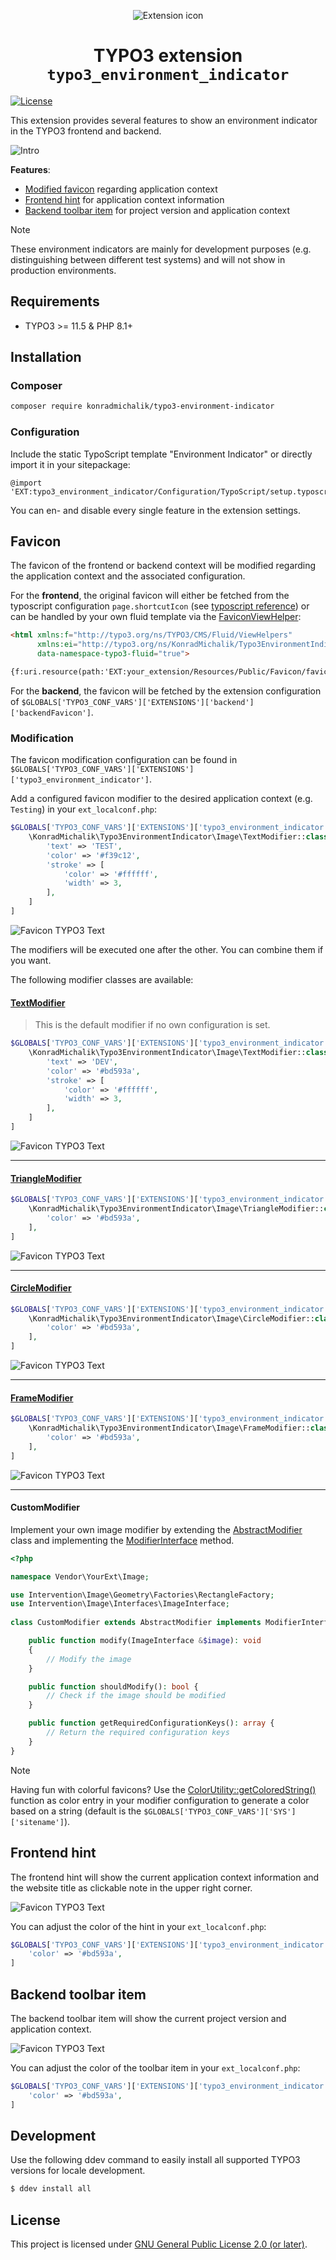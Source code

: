 <div align="center">

![Extension icon](Resources/Public/Icons/Extension.svg)

# TYPO3 extension `typo3_environment_indicator`

</div>

[![License](https://poser.pugx.org/xima/xima-typo3-content-planner/license)](LICENSE.md)

This extension provides several features to show an environment indicator in the TYPO3 frontend and backend.

![Intro](Documentation/Images/intro.png)

**Features**:
- [Modified favicon](#favicon) regarding application context
- [Frontend hint](#frontend-hint) for application context information
- [Backend toolbar item](#backend-toolbar-item) for project version and application context


> [!NOTE]  
> These environment indicators are mainly for development purposes (e.g. distinguishing between different test systems) and will not show in production environments.

## Requirements

* TYPO3 >= 11.5 & PHP 8.1+

## Installation

### Composer

```bash
composer require konradmichalik/typo3-environment-indicator
```

### Configuration

Include the static TypoScript template "Environment Indicator" or directly import it in your sitepackage:

```typoscript
@import 'EXT:typo3_environment_indicator/Configuration/TypoScript/setup.typoscript'
```

You can en- and disable every single feature in the extension settings.

## Favicon

The favicon of the frontend or backend context will be modified regarding the application context and the associated configuration.

For the **frontend**, the original favicon will either be fetched from the typoscript configuration `page.shortcutIcon` (see [typoscript reference](https://docs.typo3.org/m/typo3/reference-typoscript/main/en-us/Guide/Page/Index.html#guide-page-favicon)) or can be handled by your own fluid template via the [FaviconViewHelper](Classes/ViewHelpers/FaviconViewHelper.php):

```html
<html xmlns:f="http://typo3.org/ns/TYPO3/CMS/Fluid/ViewHelpers" 
      xmlns:ei="http://typo3.org/ns/KonradMichalik/Typo3EnvironmentIndicator/ViewHelpers" 
      data-namespace-typo3-fluid="true">

{f:uri.resource(path:'EXT:your_extension/Resources/Public/Favicon/favicon.png') -> ei:favicon()}
```

For the **backend**, the favicon will be fetched by the extension configuration of `$GLOBALS['TYPO3_CONF_VARS']['EXTENSIONS']['backend']['backendFavicon']`.

### Modification

The favicon modification configuration can be found in `$GLOBALS['TYPO3_CONF_VARS']['EXTENSIONS']['typo3_environment_indicator']`.

Add a configured favicon modifier to the desired application context (e.g. `Testing`) in your `ext_localconf.php`:

```php
$GLOBALS['TYPO3_CONF_VARS']['EXTENSIONS']['typo3_environment_indicator']['context']['Testing']['favicon'] => [
    \KonradMichalik\Typo3EnvironmentIndicator\Image\TextModifier::class => [
        'text' => 'TEST',
        'color' => '#f39c12',
        'stroke' => [
            'color' => '#ffffff',
            'width' => 3,
        ],
    ]
]
```

![Favicon TYPO3 Text](Documentation/Images/Favicons/typo3-test.png)


The modifiers will be executed one after the other. You can combine them if you want. 

The following modifier classes are available:

#### [TextModifier](Classes/Image/TextModifier.php)

> This is the default modifier if no own configuration is set.

```php
$GLOBALS['TYPO3_CONF_VARS']['EXTENSIONS']['typo3_environment_indicator']['context']['Development']['favicon'] => [
    \KonradMichalik\Typo3EnvironmentIndicator\Image\TextModifier::class => [
        'text' => 'DEV',
        'color' => '#bd593a',
        'stroke' => [
            'color' => '#ffffff',
            'width' => 3,
        ],
    ]
]
```

![Favicon TYPO3 Text](Documentation/Images/Favicons/typo3-text.png)

<hr/>

#### [TriangleModifier](Classes/Image/TriangleModifier.php)

```php
$GLOBALS['TYPO3_CONF_VARS']['EXTENSIONS']['typo3_environment_indicator']['context']['Development']['favicon'] => [
    \KonradMichalik\Typo3EnvironmentIndicator\Image\TriangleModifier::class => [
        'color' => '#bd593a',
    ],
]
```

![Favicon TYPO3 Text](Documentation/Images/Favicons/typo3-triangle.png)

<hr/>

#### [CircleModifier](Classes/Image/CircleModifier.php)

```php
$GLOBALS['TYPO3_CONF_VARS']['EXTENSIONS']['typo3_environment_indicator']['context']['Development']['favicon'] => [
    \KonradMichalik\Typo3EnvironmentIndicator\Image\CircleModifier::class => [
        'color' => '#bd593a',
    ],
]
```

![Favicon TYPO3 Text](Documentation/Images/Favicons/typo3-circle.png)

<hr/>

#### [FrameModifier](Classes/Image/FrameModifier.php)


```php
$GLOBALS['TYPO3_CONF_VARS']['EXTENSIONS']['typo3_environment_indicator']['context']['Development']['favicon'] => [
    \KonradMichalik\Typo3EnvironmentIndicator\Image\FrameModifier::class => [
        'color' => '#bd593a',
    ],
]
```

![Favicon TYPO3 Text](Documentation/Images/Favicons/typo3-frame.png)

<hr/>

#### CustomModifier

Implement your own image modifier by extending the [AbstractModifier](Classes/Image/AbstractModifier.php) class and implementing the [ModifierInterface](Classes/Image/ModifierInterface.php) method.

```php
<?php

namespace Vendor\YourExt\Image;

use Intervention\Image\Geometry\Factories\RectangleFactory;
use Intervention\Image\Interfaces\ImageInterface;
    
class CustomModifier extends AbstractModifier implements ModifierInterface {

    public function modify(ImageInterface &$image): void 
    {
        // Modify the image
    }

    public function shouldModify(): bool {
        // Check if the image should be modified
    }

    public function getRequiredConfigurationKeys(): array {
        // Return the required configuration keys
    }
}
```

> [!NOTE]  
> Having fun with colorful favicons? Use the [ColorUtility::getColoredString()](Classes/Utility/ColorUtility.php) function as color entry in your modifier configuration to generate a color based on a string (default is the `$GLOBALS['TYPO3_CONF_VARS']['SYS']['sitename']`).



## Frontend hint

The frontend hint will show the current application context information and the website title as clickable note in the upper right corner.

![Favicon TYPO3 Text](Documentation/Images/frontend-hint.png)

You can adjust the color of the hint in your `ext_localconf.php`:

```php
$GLOBALS['TYPO3_CONF_VARS']['EXTENSIONS']['typo3_environment_indicator']['context']['Development']['frontendHint'] => [
    'color' => '#bd593a',
]
```

## Backend toolbar item

The backend toolbar item will show the current project version and application context.

![Favicon TYPO3 Text](Documentation/Images/backend-toolbar-item.png)

You can adjust the color of the toolbar item in your `ext_localconf.php`:

```php
$GLOBALS['TYPO3_CONF_VARS']['EXTENSIONS']['typo3_environment_indicator']['context']['Development']['backendToolbar'] => [
    'color' => '#bd593a',
]
```

## Development

Use the following ddev command to easily install all supported TYPO3 versions for locale development.

```bash
$ ddev install all
```

## License

This project is licensed
under [GNU General Public License 2.0 (or later)](LICENSE.md).

